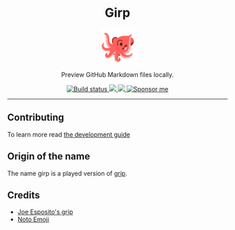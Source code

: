 <div align="center">
  <h1>Girp</h1>

<img src='docs/logo.svg' width=80px />

Preview GitHub Markdown files locally.

<a href="https://github.com/azzamsa/girp/actions/workflows/ci.yaml">
    <img src="https://github.com/azzamsa/girp/actions/workflows/ci.yaml/badge.svg" alt="Build status" />
  </a>

<a href="https://crates.io/crates/girp">
    <img src="https://img.shields.io/crates/v/girp.svg">
  </a>

<a href=" https://docs.rs/girp/">
    <img src="https://docs.rs/girp/badge.svg">
  </a>

<a href="https://azzamsa.com/support/">
    <img alt="Sponsor me" src="https://img.shields.io/badge/Sponsor%20Me-%F0%9F%92%96-ff69b4">
  </a>

<p><p/>

</div>

---

## Contributing

To learn more read [the development guide](docs/dev/README.md)

## Origin of the name

The name girp is a played version of [grip](https://github.com/joeyespo/grip).

## Credits

- [Joe Esposito's grip](https://github.com/joeyespo/grip)
- [Noto Emoji](https://github.com/googlefonts/noto-emoji)

